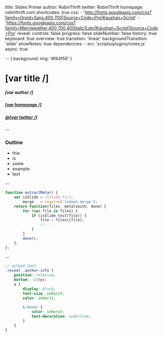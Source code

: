 title: Slides Primer
author: RobinThrift
twitter: RobinThrift
homepage: robinthrift.com
shortcodes: true
css:
    - 'http://fonts.googleapis.com/css?family=Droid+Sans:400,700|Source+Code+Pro|Kaushan+Script'
    - 'https://fonts.googleapis.com/css?family=Merriweather:400,700,400italic|Lato|Kaushan+Script|Source+Code+Pro'
reveal:
    controls: false
    progress: false
    slideNumber: false
    history: true
    keyboard: true
    overview: true
    transition: 'linear'
    backgroundTransition: 'slide'
    showNotes: true
    dependencies:
        - src: 'scripts/plugins/notes.js'
          async: true

-- {
    background: 
        img: '#f44f56'
}

# [var title /]

<div class="author-info">
    <h5>[var author /]</h5>
    <h5><a href="https://[var homepage /]">[var homepage /]</a></h5>
    <h5><a href="https://twitter.com/[var twitter /]">@[var twitter /]</a></h5>
</div>

--

### Outline

- this
- is
- some
- example
- text

--

```js
function extractMeta() {
    var isSlide = /(slide-*)/i,
        merge   = require('lodash.merge');
    return function(files, metalsmith, done) {
        for (var file in files) {
            if (isSlide.test(file)) {
                file = files\[file];
                // ...
            }
        }
        done();
    };
};
```

--

```scss
// AUTHOR INFO
.reveal .author-info {
    position: relative;
    bottom: -150px;
    a {
        display: block;
        font-size: inherit;
        color: inherit;
        
        &:hover {
            color: inherit;
            text-decoration: underline;
        }
    }
}
```

